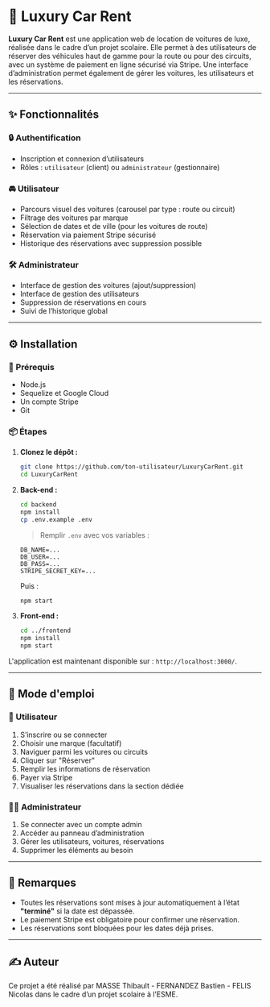 # 🚗 Luxury Car Rent

**Luxury Car Rent** est une application web de location de voitures de luxe, réalisée dans le cadre d’un projet scolaire. Elle permet à des utilisateurs de réserver des véhicules haut de gamme pour la route ou pour des circuits, avec un système de paiement en ligne sécurisé via Stripe. Une interface d’administration permet également de gérer les voitures, les utilisateurs et les réservations.

---

## ✨ Fonctionnalités

### 🔒 Authentification
- Inscription et connexion d’utilisateurs
- Rôles : `utilisateur` (client) ou `administrateur` (gestionnaire)

### 🚘 Utilisateur
- Parcours visuel des voitures (carousel par type : route ou circuit)
- Filtrage des voitures par marque
- Sélection de dates et de ville (pour les voitures de route)
- Réservation via paiement Stripe sécurisé
- Historique des réservations avec suppression possible

### 🛠️ Administrateur
- Interface de gestion des voitures (ajout/suppression)
- Interface de gestion des utilisateurs
- Suppression de réservations en cours
- Suivi de l’historique global

---

## ⚙️ Installation

### 🔗 Prérequis
- Node.js
- Sequelize et Google Cloud
- Un compte Stripe
- Git

### 📦 Étapes

1. **Clonez le dépôt :**
   ```bash
   git clone https://github.com/ton-utilisateur/LuxuryCarRent.git
   cd LuxuryCarRent
   ```

2. **Back-end :**
   ```bash
   cd backend
   npm install
   cp .env.example .env
   ```
   > Remplir `.env` avec vos variables :
   ```
   DB_NAME=...
   DB_USER=...
   DB_PASS=...
   STRIPE_SECRET_KEY=...
   ```

   Puis :
   ```bash
   npm start
   ```

3. **Front-end :**
   ```bash
   cd ../frontend
   npm install
   npm start
   ```

L'application est maintenant disponible sur : `http://localhost:3000/`.

---

## 🧭 Mode d'emploi

### 👤 Utilisateur
1. S’inscrire ou se connecter
2. Choisir une marque (facultatif)
3. Naviguer parmi les voitures ou circuits
4. Cliquer sur "Réserver"
5. Remplir les informations de réservation
6. Payer via Stripe
7. Visualiser les réservations dans la section dédiée

### 👨‍💼 Administrateur
1. Se connecter avec un compte admin
2. Accéder au panneau d’administration
3. Gérer les utilisateurs, voitures, réservations
4. Supprimer les éléments au besoin

---

## 📌 Remarques

- Toutes les réservations sont mises à jour automatiquement à l’état **"terminé"** si la date est dépassée.
- Le paiement Stripe est obligatoire pour confirmer une réservation.
- Les réservations sont bloquées pour les dates déjà prises.

---

## ✍️ Auteur

Ce projet a été réalisé par MASSE Thibault - FERNANDEZ Bastien - FELIS Nicolas dans le cadre d’un projet scolaire à l’ESME.
